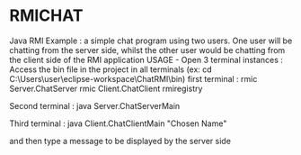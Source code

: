 # RMICHAT
Java RMI Example : a simple chat program using two users. One user will be chatting from the server side, whilst the other user would be chatting from the client side of the RMI application
USAGE - Open 3 terminal instances :
  Access the bin file in the project in all terminals (ex: cd C:\Users\user\eclipse-workspace\ChatRMI\bin)
  first terminal :
    rmic Server.ChatServer
    rmic Client.ChatClient
    rmiregistry
   
  Second terminal :
    java Server.ChatServerMain
    
  Third terminal :
    java Client.ChatClientMain "Chosen Name"
    
  and then type a message to be displayed by the server side
   
